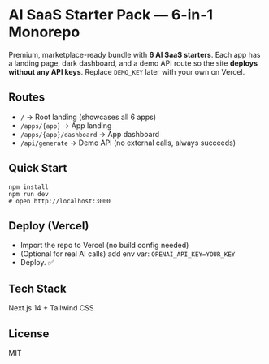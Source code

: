 # AI SaaS Starter Pack — 6-in-1 Monorepo

Premium, marketplace-ready bundle with **6 AI SaaS starters**. Each app has a landing page, dark dashboard, and a demo API route so the site **deploys without any API keys**. Replace `DEMO_KEY` later with your own on Vercel.

## Routes
- `/` → Root landing (showcases all 6 apps)
- `/apps/{app}` → App landing
- `/apps/{app}/dashboard` → App dashboard
- `/api/generate` → Demo API (no external calls, always succeeds)

## Quick Start
```
npm install
npm run dev
# open http://localhost:3000
```

## Deploy (Vercel)
- Import the repo to Vercel (no build config needed)
- (Optional for real AI calls) add env var: `OPENAI_API_KEY=YOUR_KEY`
- Deploy. ✅

## Tech Stack
Next.js 14 + Tailwind CSS

## License
MIT
